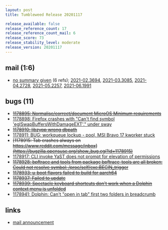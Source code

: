 ```yaml
---
layout: post
title: Tumbleweed Release 20201117

release_available: false
release_reference_count: 17
release_reference_count_mail: 6
release_score: 73
release_stability_level: moderate
release_version: 20201117
---
```


## mail (1:6)

- [no summary given](https://lists.opensuse.org/archives/list/factory@lists.opensuse.org/thread/T6X7F4DOIEUQJGVEL3TVJ5QFVXZDUDZW) (6 refs); [2021-02.3694](https://lists.opensuse.org/archives/list/factory@lists.opensuse.org/thread/T6X7F4DOIEUQJGVEL3TVJ5QFVXZDUDZW), [2021-03.3085](https://lists.opensuse.org/archives/list/factory@lists.opensuse.org/thread/T6X7F4DOIEUQJGVEL3TVJ5QFVXZDUDZW), [2021-04.2728](https://lists.opensuse.org/archives/list/factory@lists.opensuse.org/thread/T6X7F4DOIEUQJGVEL3TVJ5QFVXZDUDZW), [2021-05.2257](https://lists.opensuse.org/archives/list/factory@lists.opensuse.org/thread/T6X7F4DOIEUQJGVEL3TVJ5QFVXZDUDZW), [2021-06.1991](https://lists.opensuse.org/archives/list/factory@lists.opensuse.org/thread/T6X7F4DOIEUQJGVEL3TVJ5QFVXZDUDZW)

## bugs (11)

<!--more-->

- ~~[1178895: Normalise/correct/document MicroOS Minimum requirements](https://bugzilla.opensuse.org/show_bug.cgi?id=1178895)~~
- [1178898: Firefox crashes with "Can't find symbol 'eglSwapBuffersWithDamageEXT'." under sway](https://bugzilla.opensuse.org/show_bug.cgi?id=1178898)
- ~~[1178910: libzypp wrong dbpath](https://bugzilla.opensuse.org/show_bug.cgi?id=1178910)~~
- [1178911: BUG: workqueue lockup - pool, MSI Bravo 17 kworker stuck](https://bugzilla.opensuse.org/show_bug.cgi?id=1178911)
- ~~[1178915: Tab crashes always on https://www.reddit.com/message/inbox](https://bugzilla.opensuse.org/show_bug.cgi?id=1178915)~~
- [1178917: CLI invoke YaST does not prompt for elevation of permissions](https://bugzilla.opensuse.org/show_bug.cgi?id=1178917)
- ~~[1178928: bpftrace and tools from package bpftrace-tools are all broken: Could not resolve symbol: /proc/self/exe:BEGIN_trigger](https://bugzilla.opensuse.org/show_bug.cgi?id=1178928)~~
- ~~[1178933: u-boot flavors failed to build for aarch64](https://bugzilla.opensuse.org/show_bug.cgi?id=1178933)~~
- ~~[1178937: Failed to update](https://bugzilla.opensuse.org/show_bug.cgi?id=1178937)~~
- ~~[1178939: Spectacle keyboard shortcuts don't work when a Dolphin context menu is unfolded](https://bugzilla.opensuse.org/show_bug.cgi?id=1178939)~~
- [1178941: Dolphin: Can't "open in tab" first two folders in breadcrumb](https://bugzilla.opensuse.org/show_bug.cgi?id=1178941)



## links

- [mail announcement](https://lists.opensuse.org/archives/list/factory@lists.opensuse.org/thread/T6X7F4DOIEUQJGVEL3TVJ5QFVXZDUDZW)
